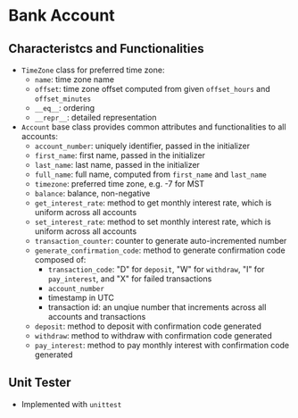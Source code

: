 # Bank Account

## Characteristcs and Functionalities

- `TimeZone` class for preferred time zone:
  - `name`: time zone name
  - `offset`: time zone offset computed from given `offset_hours` and `offset_minutes`
  - `__eq__`: ordering
  - `__repr__`: detailed representation
- `Account` base class provides common attributes and functionalities to all accounts:
  - `account_number`: uniquely identifier, passed in the initializer
  - `first_name`: first name, passed in the initializer
  - `last_name`: last name, passed in the initializer
  - `full_name`: full name, computed from `first_name` and `last_name`
  - `timezone`: preferred time zone, e.g. -7 for MST
  - `balance`: balance, non-negative
  - `get_interest_rate`: method to get monthly interest rate, which is uniform across all accounts
  - `set_interest_rate`: method to set monthly interest rate, which is uniform across all accounts
  - `transaction_counter`: counter to generate auto-incremented number
  - `generate_confirmation_code`: method to generate confirmation code composed of:
    - `transaction_code`: "D" for `deposit`, "W" for `withdraw`, "I" for `pay_interest`, and "X" for failed transactions
    - `account_number`
    - timestamp in UTC
    - transaction id: an unqiue number that increments across all accounts and transactions
  - `deposit`: method to deposit with confirmation code generated
  - `withdraw`: method to withdraw with confirmation code generated
  - `pay_interest`: method to pay monthly interest with confirmation code generated

## Unit Tester

- Implemented with `unittest`
